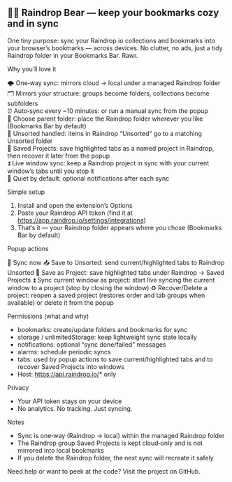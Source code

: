 ## 🐻‍❄️ Raindrop Bear — keep your bookmarks cozy and in sync

One tiny purpose: sync your Raindrop.io collections and bookmarks into your browser’s bookmarks — across devices. No clutter, no ads, just a tidy Raindrop folder in your Bookmarks Bar. Rawr.

Why you’ll love it

🌩️ One‑way sync: mirrors cloud → local under a managed Raindrop folder  
🗂️ Mirrors your structure: groups become folders, collections become subfolders  
⏰ Auto‑sync every ~10 minutes: or run a manual sync from the popup  
📁 Choose parent folder: place the Raindrop folder wherever you like (Bookmarks Bar by default)  
📂 Unsorted handled: items in Raindrop “Unsorted” go to a matching Unsorted folder  
💾 Saved Projects: save highlighted tabs as a named project in Raindrop, then recover it later from the popup  
⏫ Live window sync: keep a Raindrop project in sync with your current window’s tabs until you stop it  
🔕 Quiet by default: optional notifications after each sync

Simple setup

1. Install and open the extension’s Options
2. Paste your Raindrop API token (find it at https://app.raindrop.io/settings/integrations)
3. That’s it — your Raindrop folder appears where you chose (Bookmarks Bar by default)

Popup actions

🔄 Sync now
📥 Save to Unsorted: send current/highlighted tabs to Raindrop Unsorted
💾 Save as Project: save highlighted tabs under Raindrop → Saved Projects
⏫ Sync current window as project: start live syncing the current window to a project (stop by closing the window)
♻️ Recover/Delete a project: reopen a saved project (restores order and tab groups when available) or delete it from the popup

Permissions (what and why)

- bookmarks: create/update folders and bookmarks for sync
- storage / unlimitedStorage: keep lightweight sync state locally
- notifications: optional “sync done/failed” messages
- alarms: schedule periodic syncs
- tabs: used by popup actions to save current/highlighted tabs and to recover Saved Projects into windows
- Host: https://api.raindrop.io/* only

Privacy

- Your API token stays on your device
- No analytics. No tracking. Just syncing.

Notes

- Sync is one‑way (Raindrop → local) within the managed Raindrop folder
- The Raindrop group Saved Projects is kept cloud‑only and is not mirrored into local bookmarks
- If you delete the Raindrop folder, the next sync will recreate it safely

Need help or want to peek at the code? Visit the project on GitHub.
